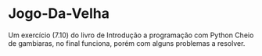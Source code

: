 # Jogo-Da-Velha
Um exercício (7.10) do livro de Introdução a programação com Python
Cheio de gambiaras, no final funciona, porém com alguns problemas a resolver.
